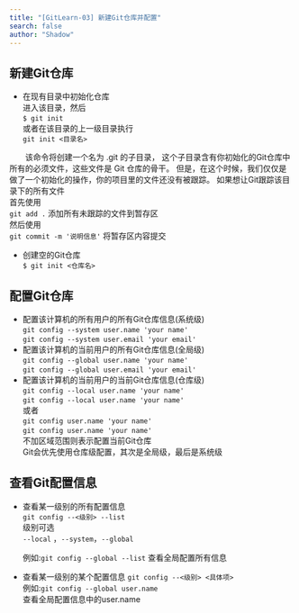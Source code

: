 ```yaml
---
title: "[GitLearn-03] 新建Git仓库并配置"
search: false
author: "Shadow"
---
```


## 新建Git仓库
* 在现有目录中初始化仓库  
    进入该目录，然后  
    ` $ git init  `  
或者在该目录的上一级目录执行  
`git init <目录名>`  

&emsp;&emsp;该命令将创建一个名为 .git 的子目录，
这个子目录含有你初始化的Git仓库中所有的必须文件，这些文件是 Git 仓库的骨干。 
但是，在这个时候，我们仅仅是做了一个初始化的操作，你的项目里的文件还没有被跟踪。
如果想让Git跟踪该目录下的所有文件  
首先使用  
`git add .`  添加所有未跟踪的文件到暂存区  
然后使用  
`git commit -m '说明信息'`  将暂存区内容提交
* 创建空的Git仓库  
`$ git init <仓库名>`  
## 配置Git仓库
* 配置该计算机的所有用户的所有Git仓库信息(系统级)  
    `git config --system user.name 'your name'`  
    `git config --system user.email 'your email'`
* 配置该计算机的当前用户的所有Git仓库信息(全局级)  
    `git config --global user.name 'your name'`  
    `git config --global user.email 'your email'`
* 配置该计算机的当前用户的当前Git仓库信息(仓库级)  
    `git config --local user.name 'your name'`  
    `git config --local user.name 'your name'`  
    或者  
    `git config user.name 'your name'`  
    `git config user.name 'your name'`  
不加区域范围则表示配置当前Git仓库  
Git会优先使用仓库级配置，其次是全局级，最后是系统级

## 查看Git配置信息

* 查看某一级别的所有配置信息  
    `git config --<级别> --list`  
级别可选  
`--local` ，`--system`，`--global`  
  
    例如:`git config --global --list` 查看全局配置所有信息

* 查看某一级别的某个配置信息
    `git config --<级别> <具体项>`  
    例如:`git config --global user.name`  
    查看全局配置信息中的user.name
